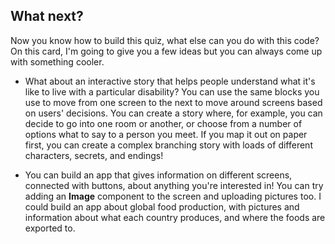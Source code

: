 ## What next?

Now you know how to build this quiz, what else can you do with this code? On this card, I'm going to give you a few ideas but you can always come up with something cooler.

+ What about an interactive story that helps people understand what it's like to live with a particular disability? You can use the same blocks you use to move from one screen to the next to move around screens based on users' decisions. You can create a story where, for example, you can decide to go into one room or another, or choose from a number of options what to say to a person you meet. If you map it out on paper first, you can create a complex branching story with loads of different characters, secrets, and endings!

+ You can build an app that gives information on different screens, connected with buttons, about anything you're interested in! You can try adding an **Image** component to the screen and uploading pictures too. I could build an app about global food production, with pictures and information about what each country produces, and where the foods are exported to.

